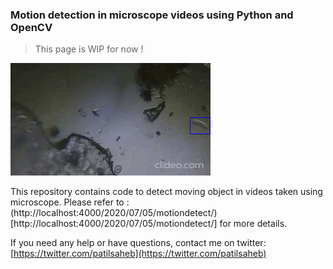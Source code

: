 ### Motion detection in microscope videos using Python and OpenCV

> This page is WIP for now !

![](output.gif)

This repository contains code to detect moving object in videos taken using microscope. Please refer to : (http://localhost:4000/2020/07/05/motiondetect/)[http://localhost:4000/2020/07/05/motiondetect/] for more details.

If you need any help or have questions, contact me on twitter: [https://twitter.com/patilsaheb](https://twitter.com/patilsaheb)
